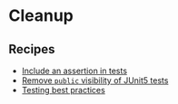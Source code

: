 # Cleanup

## Recipes

* [Include an assertion in tests](broken-reference)
* [Remove `public` visibility of JUnit5 tests](broken-reference)
* [Testing best practices](broken-reference)
